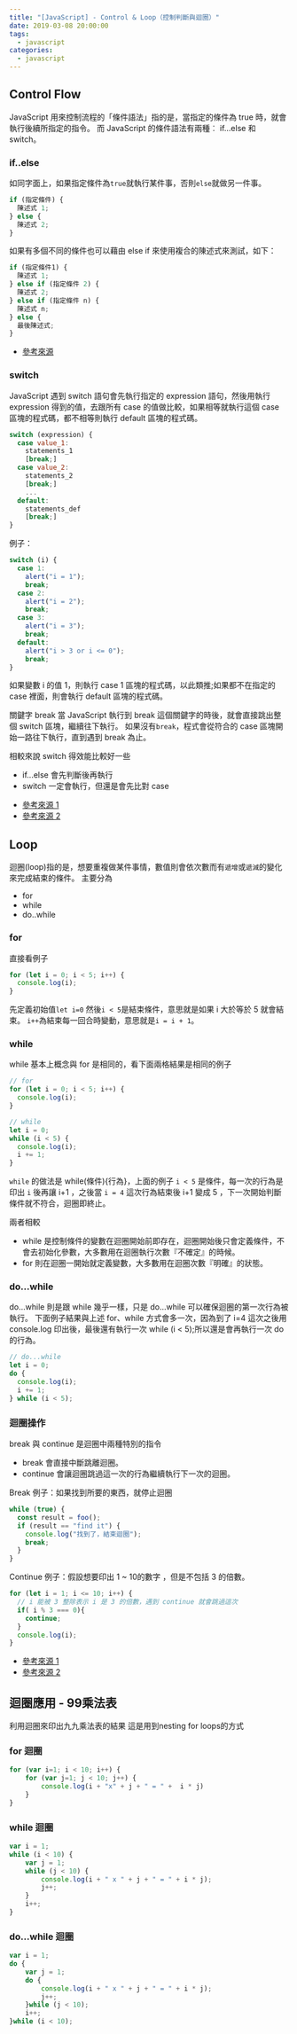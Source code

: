 ```yaml
---
title: "[JavaScript] - Control & Loop（控制判斷與迴圈）"
date: 2019-03-08 20:00:00
tags:
  - javascript
categories:
  - javascript
---
```


## Control Flow

JavaScript 用來控制流程的「條件語法」指的是，當指定的條件為 true 時，就會執行後續所指定的指令。 而 JavaScript 的條件語法有兩種︰ if...else 和 switch。

### if..else

如同字面上，如果指定條件為`true`就執行某件事，否則`else`就做另一件事。

```js
if (指定條件) {
  陳述式 1;
} else {
  陳述式 2;
}
```

如果有多個不同的條件也可以藉由 else if 來使用複合的陳述式來測試，如下：

```js
if (指定條件1) {
  陳述式 1;
} else if (指定條件 2) {
  陳述式 2;
} else if (指定條件 n) {
  陳述式 n;
} else {
  最後陳述式;
}
```

- [參考來源](https://developer.mozilla.org/zh-TW/docs/Web/JavaScript/Guide/Control_flow_and_error_handling)

### switch

JavaScript 遇到 switch 語句會先執行指定的 expression 語句，然後用執行 expression 得到的值，去跟所有 case 的值做比較，如果相等就執行這個 case 區塊的程式碼，都不相等則執行 default 區塊的程式碼。

```js
switch (expression) {
  case value_1:
    statements_1
    [break;]
  case value_2:
    statements_2
    [break;]
    ...
  default:
    statements_def
    [break;]
}
```

例子：

```js
switch (i) {
  case 1:
    alert("i = 1");
    break;
  case 2:
    alert("i = 2");
    break;
  case 3:
    alert("i = 3");
    break;
  default:
    alert("i > 3 or i <= 0");
    break;
}
```

如果變數 i 的值 1，則執行 case 1 區塊的程式碼，以此類推;如果都不在指定的 case 裡面，則會執行 default 區塊的程式碼。

關鍵字 break
當 JavaScript 執行到 break 這個關鍵字的時後，就會直接跳出整個 switch 區塊，繼續往下執行。
如果沒有`break`，程式會從符合的 case 區塊開始一路往下執行，直到遇到 break 為止。

相較來說 switch 得效能比較好一些

- if...else 會先判斷後再執行
- switch 一定會執行，但還是會先比對 case

* [參考來源 1](https://www.fooish.com/javascript/switch-case.html)
* [參考來源 2](https://developer.mozilla.org/zh-TW/docs/Web/JavaScript/Guide/Control_flow_and_error_handling)

## Loop

迴圈(loop)指的是，想要重複做某件事情，數值則會依次數而有`遞增`或`遞減`的變化來完成結束的條件。
主要分為

- for
- while
- do..while

### for

直接看例子

```js
for (let i = 0; i < 5; i++) {
  console.log(i);
}
```

先定義初始值`let i=0`
然後`i < 5`是結束條件，意思就是如果 i 大於等於 5 就會結束。
`i++`為結束每一回合時變動，意思就是`i = i + 1`。

### while

while 基本上概念與 for 是相同的，看下面兩格結果是相同的例子

```js
// for
for (let i = 0; i < 5; i++) {
  console.log(i);
}

// while
let i = 0;
while (i < 5) {
  console.log(i);
  i += 1;
}
```

`while` 的做法是 while(條件){行為}，上面的例子 `i < 5` 是條件，每一次的行為是印出 `i` 後再讓 i+1 ，之後當 `i = 4` 這次行為結束後 i+1 變成 5 ，下一次開始判斷條件就不符合，迴圈即終止。

兩者相較

- while 是控制條件的變數在迴圈開始前即存在，迴圈開始後只會定義條件，不會去初始化參數，大多數用在迴圈執行次數『不確定』的時候。
- for 則在迴圈一開始就定義變數，大多數用在迴圈次數『明確』的狀態。

### do...while

do...while 則是跟 while 幾乎一樣，只是 do...while 可以確保迴圈的第一次行為被執行。
下面例子結果與上述 for、while 方式會多一次，因為到了 i=4 這次之後用 console.log 印出後，最後還有執行一次 while (i < 5);所以還是會再執行一次 do 的行為。

```js
// do...while
let i = 0;
do {
  console.log(i);
  i += 1;
} while (i < 5);
```

### 迴圈操作

break 與 continue 是迴圈中兩種特別的指令

- break
  會直接中斷跳離迴圈。
- continue
  會讓迴圈跳過這一次的行為繼續執行下一次的迴圈。

Break 例子：如果找到所要的東西，就停止迴圈

```js
while (true) {
  const result = foo();
  if (result == "find it") {
    console.log("找到了，結束迴圈");
    break;
  }
}
```

Continue 例子：假設想要印出 1 ~ 10的數字 ，但是不包括 3 的倍數。

```js
for (let i = 1; i <= 10; i++) {
  // i 能被 3 整除表示 i 是 3 的倍數，遇到 continue 就會跳過這次
  if( i % 3 === 0){
    continue;
  }
  console.log(i);
}
```

* [參考來源 1](https://tigercosmos.xyz/master-js-in-30-days/PART1/loop.html)
* [參考來源 2](https://ithelp.ithome.com.tw/articles/10191453)


## 迴圈應用 - 99乘法表
利用迴圈來印出九九乘法表的結果
這是用到nesting for loops的方式

### for 迴圈

```js
for (var i=1; i < 10; i++) {
    for (var j=1; j < 10; j++) {
        console.log(i + "x" + j + " = " +  i * j)
    }
}
```

### while 迴圈

```js
var i = 1;
while (i < 10) {
    var j = 1;
    while (j < 10) {
        console.log(i + " x " + j + " = " + i * j);
        j++;
    }
    i++;
}
```

### do...while 迴圈

```js
var i = 1;
do {
    var j = 1;
    do {
        console.log(i + " x " + j + " = " + i * j);
        j++;
    }while (j < 10);
    i++;
}while (i < 10);
```